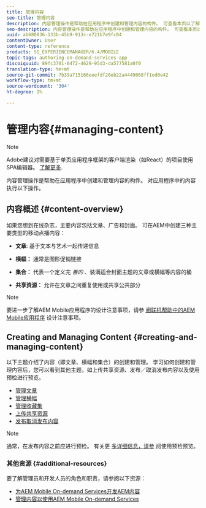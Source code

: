 ```yaml
---
title: 管理内容
seo-title: 管理内容
description: 内容管理操作是帮助在应用程序中创建和管理内容的构件。 可查看本页以了解更多信息。
seo-description: 内容管理操作是帮助在应用程序中创建和管理内容的构件。 可查看本页以了解更多信息。
uuid: ab680836-133b-45b9-913c-e721b7e9fc04
contentOwner: User
content-type: reference
products: SG_EXPERIENCEMANAGER/6.4/MOBILE
topic-tags: authoring-on-demand-services-app
discoiquuid: 89fc3701-0472-4629-95d3-da577581a0f0
translation-type: tm+mt
source-git-commit: 7b39a715166eeefdf20eb22a4449068ff1ed0e42
workflow-type: tm+mt
source-wordcount: '304'
ht-degree: 1%

---
```



# 管理内容{#managing-content}

>[!NOTE]
>
>Adobe建议对需要基于单页应用程序框架的客户端渲染（如React）的项目使用SPA编辑器。 [了解更多](/help/sites-developing/spa-overview.md).

内容管理操作是帮助在应用程序中创建和管理内容的构件。 对应用程序中的内容执行以下操作。

## 内容概述 {#content-overview}

如果您想到在线杂志，主要内容包括文章、广告和封面。 可在AEM中创建三种主要类型的移动点播内容：

* **文章**: 基于文本与艺术一起传递信息
* **横幅：** 通常是图形促销链接
* **集合：** 代表一个定义完 *善的* 、装满适合封面主题的文章或横幅等内容的桶

* **共享资源：** 允许在文章之间重复使用或共享公共部分

>[!NOTE]
>
>要进一步了解AEM Mobile应用程序的设计注意事项，请参 [阅联机帮助中的AEM Mobile应用程序](https://helpx.adobe.com/digital-publishing-solution/help/design-app.html) 设计注意事项。

## Creating and Managing Content {#creating-and-managing-content}

以下主题介绍了内容（即文章、横幅和集合）的创建和管理。 学习如何创建和管理内容后，您可以看到其他主题，如上传共享资源、发布／取消发布内容以及使用预检进行预览。

* [管理文章](/help/mobile/mobile-on-demand-managing-articles.md)
* [管理横幅](/help/mobile/mobile-on-demand-managing-banners.md)
* [管理收藏集](/help/mobile/mobile-on-demand-managing-collections.md)
* [上传共享资源](/help/mobile/mobile-on-demand-shared-resources.md)
* [发布取消发布内容](/help/mobile/mobile-on-demand-publishing-unpublishing.md)

>[!NOTE]
>
>通常，在发布内容之前应进行预检。 有关更 [多详细信息，请参](/help/mobile/aem-mobile-manage-ondemand-services.md) 阅使用预检预览。

### 其他资源 {#additional-resources}

要了解管理员和开发人员的角色和职责，请参阅以下资源：

* [为AEM Mobile On-demand Services开发AEM内容](/help/mobile/aem-mobile-on-demand.md)
* [管理内容以使用AEM Mobile On-demand Services](/help/mobile/aem-mobile.md)

